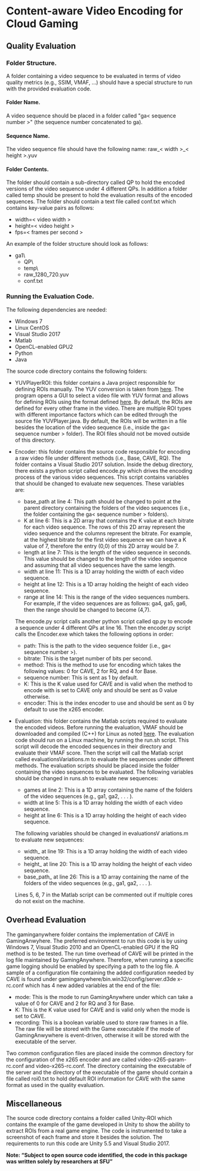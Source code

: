 # Content-aware Video Encoding for Cloud Gaming

## Quality Evaluation

### Folder Structure. 
A folder containing a video sequence to be evaluated in terms of video quality metrics (e.g., SSIM, VMAF, ...) should have a special structure to run with the provided evaluation code.

#### Folder Name. 

A video sequence should be placed in a folder called "ga< sequence number >" (the sequence number 
concatenated to ga).
#### Sequence Name. 

The video sequence file should have the following name: raw_< width >_< height >.yuv
#### Folder Contents. 

The folder should contain a sub-directory called QP to hold the encoded versions of the video sequence under 4 different QPs. In addition a folder called temp should be present to hold the evaluation results of the encoded sequences. The folder should contain a text file called conf.txt which contains key-value
pairs as follows:
- width=< video width >
- height=< video height >
- fps=< frames per second >

An example of the folder structure should look as follows:
- ga1\
  - QP\
  - temp\
  - raw_1280_720.yuv
  - conf.txt

### Running the Evaluation Code. 

The following dependencies are needed:
- Windows 7
- Linux CentOS
- Visual Studio 2017
- Matlab
- OpenCL-enabled GPU2
- Python
- Java

The source code directory contains the following folders:
- YUVPlayerROI: this folder contains a Java project responsible for defining ROIs manually. The YUV conversion is taken from [here](https://github.com/luuvish/java-yuv-viewer). The program opens a GUI to select a video file with YUV format and allows for defining ROIs using the format defined [here](https://github.com/AlexeyAB/darknet#how-to-train-to-detect-your-custom-objects). By default, the ROIs are defined for every other frame in the video. There are multiple ROI types with different importance factors which can be edited through the source file YUVPlayer.java. By default, the ROIs will be written in a file besides the location of the video sequence (i.e., inside the ga< sequence number > folder). The ROI files
should not be moved outside of this directory.
- Encoder: this folder contains the source code responsible for encoding a raw video file under different methods (i.e., Base, CAVE, RQ). The folder contains a Visual Studio 2017 solution. Inside the debug directory, there exists a python script called encode.py which drives the encoding process of the various video sequences. This script contains variables that should be changed to evaluate new sequences. These
variables are:
  - base_path at line 4: This path should be changed to point at the parent directory containing the folders of the video sequences (i.e., the folder containing the ga< sequence number > folders).
  - K at line 6: This is a 2D array that contains the K value at each bitrate for each video sequence. The rows of this 2D array represent the video sequence and the columns represent the bitrate. For example, at the highest bitrate for the first video sequence we can have a K value of 7, therefore the entry (0,0) of this 2D array would be 7.
  - length at line 7: This is the length of the video sequence
in seconds. This value should be changed to the length of
the video sequence and assuming that all video sequences
have the same length.
  - width at line 11: This is a 1D array holding the width of
each video sequence.
  - height at line 12: This is a 1D array holding the height of
each video sequence.
  - range at line 14: This is the range of the video sequences
numbers. For example, if the video sequences are as follows: ga4, ga5, ga6, then the range should be changed
to become (4,7).

  The encode.py script calls another python script called qp.py to encode a sequence under 4 different QPs at line 16. Then the encoder.py script calls the Encoder.exe which takes the following options in order:

  - path: This is the path to the video sequence folder (i.e., ga< sequence number >).
  - bitrate: This is the target number of bits per second.
  - method: This is the method to use for encoding which takes the following values: 0 for CAVE, 2 for RQ, and 4 for Base.
  - sequence number: This is sent as 1 by default.
  - K: This is the K value used for CAVE and is valid when the method to encode with is set to CAVE only and should be sent as 0 value otherwise.
  - encoder: This is the index encoder to use and should be sent as 0 by default to use the x265 encoder.

- Evaluation: this folder contains the Matlab scripts required to evaluate the encoded videos. Before running the evaluation, VMAF should be downloaded and compiled (C++) for Linux as noted [here](https://github.com/Netflix/vmaf). The evaluation code should run on a Linux machine, by running the run.sh script. This script will decode the encoded sequences in their directory and evaluate their VMAF score. Then the script will call the Matlab script called evaluationsVariations.m to evaluate the sequences under different methods. The evaluation scripts should be placed inside the folder containing the video sequences to be evaluated. The following variables should be changed in runs.sh to evaluate new sequences: 

  - games at line 2: This is a 1D array containing the name of the folders of the video sequences (e.g., ga1, ga2, . . . ).
  - width at line 5: This is a 1D array holding the width of each video sequence.
  - height at line 6: This is a 1D array holding the height of each video sequence.

  The following variables should be changed in evaluationsV ariations.m to evaluate new sequences:
  - width_ at line 19: This is a 1D array holding the width of each video sequence.
  - height_ at line 20: This is a 1D array holding the height of each video sequence.
  - base_path_ at line 26: This is a 1D array containing the name of the folders of the video sequences (e.g., ga1, ga2, . . . ).
  
  Lines 5, 6, 7 in the Matlab script can be commented out if multiple cores do not exist on the machine.

## Overhead Evaluation
The gaminganywhere folder contains the implementation of CAVE in GamingAnwyhere. The preferred environment to run this code is by using Windows 7, Visual Studio 2010 and an OpenCL-enabled GPU if the RQ method is to be tested. The run time overhead of CAVE will be printed in the log file maintained by GamingAnywhere. Therefore, when running a specific game logging should be enabled by specifying a path to the log file. A sample of a configuration file containing the added configuration needed by CAVE is found under gaminganywhere/bin.win32/config/server.d3de x-rc.conf which has 4 new added variables at the end of the file:

- mode: This is the mode to run GamingAnywhere under which can take a value of 0 for CAVE and 2 for RQ and 3 for Base.
- K: This is the K value used for CAVE and is valid only when the mode is set to CAVE.
- recording: This is a boolean variable used to store raw
frames in a file. The raw file will be stored with the Game executable if the mode of GamingAnwywhere is event-driven, otherwise it will be stored with the executable of the server.

Two common configuration files are placed inside the common directory for the configuration of the x265 encoder and are called video-x265-param-rc.conf and video-x265-rc.conf. The directory containing the executable of the server and the directory of the executable of the game should contain a file called roi0.txt to hold default ROI information for CAVE with the same format as used in the quality evaluation.

## Miscellaneous

The source code directory contains a folder called Unity-ROI which contains the example of the game developed in Unity to show the ability to extract ROIs from a real game engine. The code is instrumented to take a screenshot of each frame and store it besides the solution. The requirements to run this code are Unity 5.5 and Visual Studio 2017.

**__Note: “Subject to open source code identified, the code in this package was written solely by researchers at SFU”__**